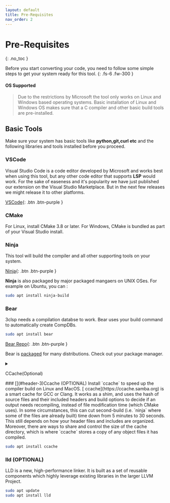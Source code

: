 ```yaml
---
layout: default
title: Pre-Requisites
nav_order: 2
---
```


# Pre-Requisites
{: .no_toc }

Before you start converting your code, you need to follow some simple steps to get your system ready for this tool.
{: .fs-6 .fw-300 }

#### [](#header-4) OS Supported

> Due to the restrictions by Microsoft the tool only works on Linux and Windows based operating systems.
> Basic installation of Linux and Windows OS makes sure that a C compiler and other basic build tools are pre-installed.

## [](#header-2) Basic Tools

Make sure your system has basic tools like **python,git,curl etc** and the following libraries and tools installed before you proceed.

### [](#header-3)VSCode
Visual Studio Code is a code editor developed by Microsoft and works best when using this tool, but any other code editor that supports **LSP** would work. For the sake of easeness and it's popularity we have just published our extension on the Visual Studio Marketplace. But in the next few releases we might release it to other platforms.

[VSCode](https://code.visualstudio.com/download){: .btn .btn-purple }

### [](#header-3)CMake

For Linux, install CMake 3.8 or later. For Windows, CMake is bundled as part of your Visual Studio install.

### [](#header-3)Ninja

This tool will build the compiler and all other supporting tools on your system.

[Ninja](https://github.com/ninja-build/ninja/releases){: .btn .btn-purple }

**Ninja** is also packaged by major packaged mangaers on UNIX OSes. For example on Ubuntu, you can :

```sh
sudo apt install ninja-build
```
### [](#header-3)Bear
3clsp needs a compilation databse to work. Bear uses your build command to automatically create CompDBs.

```sh
sudo apt install bear
```
[Bear Repo](https://github.com/rizsotto/Bear){: .btn .btn-purple }

Bear is [packaged](https://repology.org/project/bear/versions) for many distributions. Check out your package manager.


<details>
    <summary><p id="#header-3">CCache(Optional)</p></summary>
    Foldable Content[enter image description here][1]
</details>
### [](#header-3)Ccache (OPTIONAL)
Install `ccache` to speed up the compiler build on Linux and
MacOS. [ ccache](https://ccache.samba.org) is a smart cache for GCC or Clang. It
works as a shim, and uses the hash of source files and their included headers
and build options to decide if an output needs recompiling, instead of file
modification time (which CMake uses). In some circumstances, this can cut
second-build (i.e. `ninja` where some of the files are already built) time down
from 5 minutes to 30 seconds. This still depends on how your header files and
includes are organized. Moreover, there are ways to share and control the size
of the cache directory, which is where `ccache` stores a copy of any object
files it has compiled.

```sh
sudo apt install ccache
```

### [](#header-3)lld (OPTIONAL)
LLD is a new, high-performance linker. It is built as a set of reusable components which highly leverage existing libraries in the larger LLVM Project. 


```sh
sudo apt update
sudo apt install lld
```